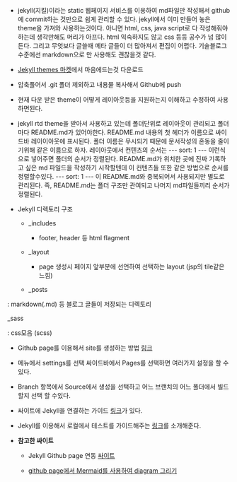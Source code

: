  - jekyll(지킬)이라는 static 웹페이지 서비스를 이용하여 md파일만 작성해서 github에 commit하는 것만으로 쉽게 관리할 수 있다. jekyll에서 이미 만들어 놓은 theme을 가져와 사용하는것이다.  아니면 html, css, java script로 다 작성해줘야하는데 생각만해도 머리가 아프다. html 익숙하지도 않고 css 등등 공수가 넘 많이 든다. 그리고 무엇보다 글쓸때 메타 글들이 더 많아져서 편집이 어렵다. 기술블로그 수준에선 markdown으로 만 사용해도 괜찮을것 같다.

  - [Jekyll themes 마켓](http://jekyllthemes.org/)에서 마음에드는것 다운로드

  - 압축풀어서 .git 폴더 제외하고 내용물 복사해서 Github에 push

  - 현재 다운 받은 theme이 어떻게 레이아웃등을 지원하는지 이해하고 수정하여 사용하면된다.

  - jekyll rtd theme을 받아서 사용하고 있는데 폴더단위로 레이아웃이 관리되고 폴더 마다 README.md가 있어야한다. README.md 내용의 첫 헤더가 이름으로 싸이드바 레이이아웃에 표시된다. 폴더 이름은 무시되기 때문에 문서작성의 혼동을 줄이기위해 같은 이름으로 하자. 레이아웃에서 컨텐츠의 순서는 --- sort: 1 --- 이런식으로 넣어주면 폴더의 순서가 정렬된다. README.md가 위치한 곳에 진짜 기록하고 싶은 md 파일드을 작성하기 시작할텐데 이 컨텐츠들 또한 같은 방법으로 순서를 정렬할수있다. --- sort: 1 --- 이 README.md와 중복되어서 사용되지만 별도로 관리된다. 즉, README.md는 폴더 구조만 관여되고 나머지 md파일들끼리 순서가 정렬된다.

  - Jekyll 디렉토리 구조
    - _includes
      - footer, header 등 html flagment
    - _layout
      - page 생성시 페이지 앞부분에 선언하여 선택하는 layout (jsp의 tile같은 느낌)

    - _posts

: markdown(.md) 등 블로그 글들이 저장되는 디렉토리

_sass

: css모음 (scss)


  - Github page를 이용해서 site를 생성하는 방법 [링크](https://docs.github.com/en/pages/getting-started-with-github-pages/configuring-a-publishing-source-for-your-github-pages-site)

 - 메뉴에서 settings를 선택 싸이드바에서 Pages를 선택하면 여러가지 설정을 할 수 있다.

  -  Branch 항목에서 Source에서 생성을 선택하고 어느 브랜치의 어느 폴더에서 빌드할지 선택 할 수있다.
  
  - 싸이트에 Jekyll을 연결하는 가이드 [링크](https://docs.github.com/en/pages/setting-up-a-github-pages-site-with-jekyll/adding-a-theme-to-your-github-pages-site-using-jekyll)가 있다.

  - Jekyll를 이용해서 로컬에서 테스트를 가이드해주는 [링크](https://docs.github.com/en/pages/setting-up-a-github-pages-site-with-jekyll/testing-your-github-pages-site-locally-with-jekyll)를 소개해준다.

  - **참고한 싸이트**
    - Jekyll Github page 연동 [싸이트](https://github.com/gjchoi/gjchoi.github.io/blob/master/_posts/2016-02-18-Github-page%EB%A1%9C-%EB%B8%94%EB%A1%9C%EA%B7%B8-%EB%A7%8C%EB%93%A4%EA%B8%B0.md)

    - [github page에서 Mermaid를 사용하여 diagram 그리기](https://frhyme.github.io/mermaid/Embedding_mermaid_in_github_page/)





